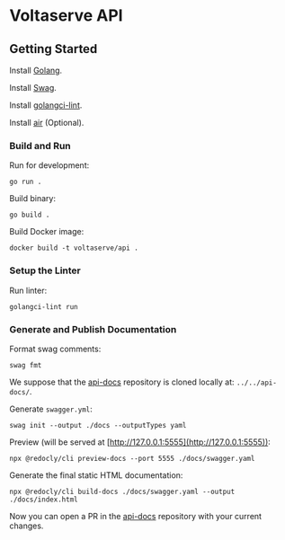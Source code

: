 # Voltaserve API

## Getting Started

Install [Golang](https://go.dev/doc/install).

Install [Swag](https://github.com/swaggo/swag).

Install [golangci-lint](https://golangci-lint.run/usage/install).

Install [air](https://github.com/cosmtrek/air#installation) (Optional).

### Build and Run

Run for development:

```shell
go run .
```

Build binary:

```shell
go build .
```

Build Docker image:

```shell
docker build -t voltaserve/api .
```

### Setup the Linter

Run linter:

```shell
golangci-lint run
```

### Generate and Publish Documentation

Format swag comments:

```shell
swag fmt
```

We suppose that the [api-docs](https://github.com/voltaserve/api-docs) repository is cloned locally at: `../../api-docs/`.

Generate `swagger.yml`:

```shell
swag init --output ./docs --outputTypes yaml
```

Preview (will be served at [http://127.0.0.1:5555](http://127.0.0.1:5555)):

```shell
npx @redocly/cli preview-docs --port 5555 ./docs/swagger.yaml
```

Generate the final static HTML documentation:

```shell
npx @redocly/cli build-docs ./docs/swagger.yaml --output ./docs/index.html
```

Now you can open a PR in the [api-docs](https://github.com/voltaserve/api-docs) repository with your current changes.

